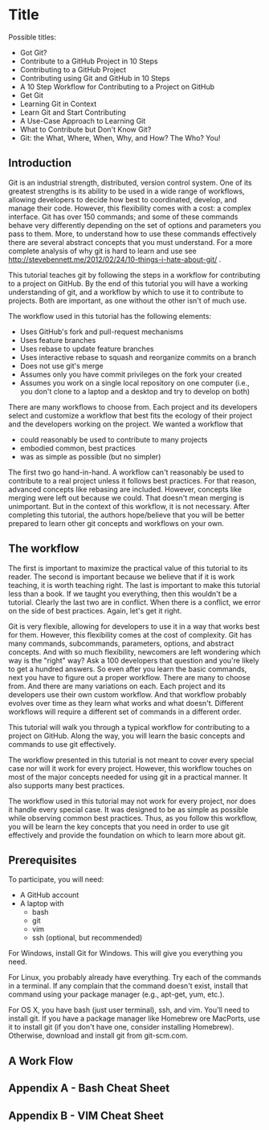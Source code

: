 Title
=====

Possible titles:

- Got Git?
- Contribute to a GitHub Project in 10 Steps
- Contributing to a GitHub Project
- Contributing using Git and GitHub in 10 Steps
- A 10 Step Workflow for Contributing to a Project on GitHub
- Get Git
- Learning Git in Context
- Learn Git and Start Contributing
- A Use-Case Approach to Learning Git
- What to Contribute but Don't Know Git?
- Git: the What, Where, When, Why, and How? The Who? You!



Introduction
------------

Git is an industrial strength, distributed, version control system. One of its
greatest strengths is its ability to be used in a wide range of workflows,
allowing developers to decide how best to coordinated, develop, and
manage their code. However, this flexibility comes with a cost: a
complex interface. Git has over 150 commands; and some of these commands
behave very differently depending on the set of options and parameters you pass
to them. More, to understand how to use these commands effectively there are
several abstract concepts that you must understand. For a more complete
analysis of why git is hard to learn and use see
http://stevebennett.me/2012/02/24/10-things-i-hate-about-git/ .

This tutorial teaches git by following the steps in a workflow for contributing
to a project on GitHub. By the end of this tutorial you will have a working
understanding of git, and a workflow by which to use it to contribute to
projects. Both are important, as one without the other isn't of much use.

The workflow used in this tutorial has the following elements:

- Uses GitHub's fork and pull-request mechanisms
- Uses feature branches
- Uses rebase to update feature branches
- Uses interactive rebase to squash and reorganize commits on a branch
- Does not use git's merge
- Assumes only you have commit privileges on the fork your created
- Assumes you work on a single local repository on one computer (i.e., you
    don't clone to a laptop and a desktop and try to develop on both)

There are many workflows to choose from. Each project and its developers select
and customize a workflow that best fits the ecology of their project and the
developers working on the project.  We wanted a workflow that

- could reasonably be used to contribute to many projects
- embodied common, best practices
- was as simple as possible (but no simpler)

The first two go hand-in-hand. A workflow can't reasonably be used to
contribute to a real project unless it follows best practices. For that reason,
advanced concepts like rebasing are included. However, concepts like
merging were left out because we could. That doesn't mean merging is
unimportant. But in the context of this workflow, it is not
necessary.  After completing this tutorial, the authors hope/believe that you
will be better prepared to learn other git concepts and workflows on
your own.


The workflow
------------


The first is important to maximize the practical value of this tutorial to its
reader. The second is important because we believe that if it is work teaching,
it is worth teaching right. The last is important to make this tutorial less
than a book. If we taught you everything, then this wouldn't be a tutorial.
Clearly the last two are in conflict. When there is a conflict, we error on the
side of best practices. Again, let's get it right.


Git is very
flexible, allowing for developers to use it in a way that works best for them.
However, this flexibility comes at the cost of complexity. Git has many
commands, subcommands, parameters, options, and abstract concepts. And with so
much flexibility, newcomers are left wondering which way is the "right" way?
Ask a 100 developers that question and you're likely to get a hundred answers.
So even after you learn the basic commands, next you have to figure out a
proper workflow. There are many to choose from. And there are many variations
on each. Each project and its developers use their own custom workflow. And
that workflow probably evolves over time as they learn what works and what
doesn't. Different workflows will require a different set of commands in a
different order.


This tutorial will walk you through a typical workflow for contributing to a
project on GitHub. Along the way, you will learn the basic concepts and
commands to use git effectively.

The workflow presented in this tutorial is not meant to cover every special
case nor will it work for every project. However, this workflow touches on
most of the major concepts needed for using git in a practical manner. It also
supports many best practices.

The workflow used in this tutorial may not work for every project, nor does it
handle every special case. It was designed to be as simple as possible while
observing common best practices. Thus, as you follow this workflow, you will be
learn the key concepts that you need in order to use git effectively and
provide the foundation on which to learn more about git.



Prerequisites
-------------

To participate, you will need:

- A GitHub account
- A laptop with
  - bash
  - git
  - vim
  - ssh (optional, but recommended)

For Windows, install Git for Windows. This will give you everything you need.

For Linux, you probably already have everything. Try each of the commands in a
terminal. If any complain that the command doesn't exist, install that command
using your package manager (e.g., apt-get, yum, etc.).

For OS X, you have bash (just user terminal), ssh, and vim. You'll need to
install git. If you have a package manager like Homebrew ore MacPorts, use it
to install git (if you don't have one, consider installing Homebrew).
Otherwise, download and install git from git-scm.com.



A Work Flow
-----------



Appendix A - Bash Cheat Sheet
-----------------------------



Appendix B - VIM Cheat Sheet
----------------------------




